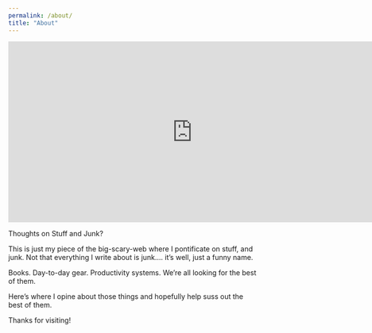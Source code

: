 ```yaml
---
permalink: /about/
title: "About"
---
```


<iframe width="740" height="365" src="https://www.youtube.com/embed/NLNa_WXJBwQ" frameborder="0" allowfullscreen></iframe>

Thoughts on Stuff and Junk?

This is just my piece of the big-scary-web where I pontificate on stuff, and junk. Not that everything I write about is junk…. it’s well, just a funny name.

Books. Day-to-day gear. Productivity systems. We’re all looking for the best of them.

Here’s where I opine about those things and hopefully help suss out the best of them.

Thanks for visiting!
